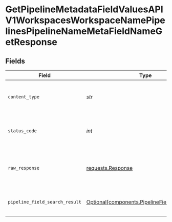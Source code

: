 # GetPipelineMetadataFieldValuesAPIV1WorkspacesWorkspaceNamePipelinesPipelineNameMetaFieldNameGetResponse


## Fields

| Field                                                                                                  | Type                                                                                                   | Required                                                                                               | Description                                                                                            |
| ------------------------------------------------------------------------------------------------------ | ------------------------------------------------------------------------------------------------------ | ------------------------------------------------------------------------------------------------------ | ------------------------------------------------------------------------------------------------------ |
| `content_type`                                                                                         | *str*                                                                                                  | :heavy_check_mark:                                                                                     | HTTP response content type for this operation                                                          |
| `status_code`                                                                                          | *int*                                                                                                  | :heavy_check_mark:                                                                                     | HTTP response status code for this operation                                                           |
| `raw_response`                                                                                         | [requests.Response](https://requests.readthedocs.io/en/latest/api/#requests.Response)                  | :heavy_check_mark:                                                                                     | Raw HTTP response; suitable for custom response parsing                                                |
| `pipeline_field_search_result`                                                                         | [Optional[components.PipelineFieldSearchResult]](../../models/components/pipelinefieldsearchresult.md) | :heavy_minus_sign:                                                                                     | Metadata for the pipeline's index.                                                                     |